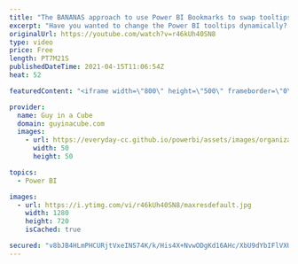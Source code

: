 ```yaml
---
title: "The BANANAS approach to use Power BI Bookmarks to swap tooltips"
excerpt: "Have you wanted to change the Power BI tooltips dynamically? This BANANAS trick allows you to at least switch the content of a report page tooltip to give you more flexibility and take your report to the next level!  Download Sample: http://guyinacu.be/swaptooltipsample  📢 Become a member: https://guyinacu.be/membership"
originalUrl: https://youtube.com/watch?v=r46kUh40SN8
type: video
price: Free
length: PT7M21S
publishedDateTime: 2021-04-15T11:06:54Z
heat: 52

featuredContent: "<iframe width=\"800\" height=\"500\" frameborder=\"0\" src=\"https://www.youtube.com/embed/r46kUh40SN8\" allow=\"accelerometer; autoplay; encrypted-media; gyroscope; picture-in-picture\" allowfullscreen></iframe>"

provider:
  name: Guy in a Cube
  domain: guyinacube.com
  images:
    - url: https://everyday-cc.github.io/powerbi/assets/images/organizations/guyinacube.com-50x50.jpg
      width: 50
      height: 50

topics:
  - Power BI

images:
  - url: https://i.ytimg.com/vi/r46kUh40SN8/maxresdefault.jpg
    width: 1280
    height: 720
    isCached: true

secured: "v8bJB4HLmPHCURjtVxeINS74K/k/His4X+NvwODgKd16AHc/XbU9dYbIFlVXUF4oT3Fs4ir0voxB3S6YQ80I9gqa/RRRCDuZEAJLZUSREMlL0bfmVUFfdO4FOatLS4Hmt+2hxJYQA8EEu8c4WaHPE664MnFq0FT0j9NsBkaQh4vRwSbCksTs33FycZ0k/zMDtUbCeXW5XG9/yPVqCmAyHk6MM8lHpKFmrZ0Xw/Zj3CIToWOlb9DAQSh8Kl5yA5/0uoNahLLCcue8GcH6QFtPIrKkg+DvskgKltYKdBKITlyuAxwIaanY7iSEMBcH7jYvbZOcqtmYKWchFKEzhDt3AfCUBJn7pZze//D6W8XgGnkWEaO9YZAY7y2DtaSVHloO1RQHnF6eQVZe720ol3SW4phSYCH89NXxuCik8seERJU=;ZJBO715lbnFnlNXQYK5bYw=="
---
```


